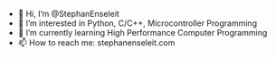 - 👋 Hi, I’m @StephanEnseleit
- 👀 I’m interested in Python, C/C++, Microcontroller Programming
- 🌱 I’m currently learning High Performance Computer Programming
- 📫 How to reach me: stephanenseleit.com

<!---
StephanEnseleit/StephanEnseleit is a ✨ special ✨ repository because its `README.md` (this file) appears on your GitHub profile.
You can click the Preview link to take a look at your changes.
--->
